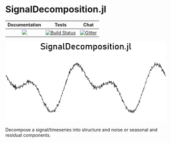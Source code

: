 # SignalDecomposition.jl

| **Documentation**   |  **Tests**     | **Chat** |
|:--------:|:---------------:|:-----:|
|[![](https://img.shields.io/badge/docs-online-blue.svg)](https://JuliaDynamics.github.io/SignalDecomposition.jl/dev)| [![Build Status](https://travis-ci.org/JuliaDynamics/SignalDecomposition.jl.svg?branch=master)](https://travis-ci.org/JuliaDynamics/SignalDecomposition.jl) | [![Gitter](https://img.shields.io/gitter/room/nwjs/nw.js.svg)](https://gitter.im/JuliaDynamics/Lobby)

![SignalDecomposition.jl](https://github.com/JuliaDynamics/JuliaDynamics/blob/master/videos/other/signaldecomposition.gif?raw=true)

Decompose a signal/timeseries into structure and noise or seasonal and residual components.
